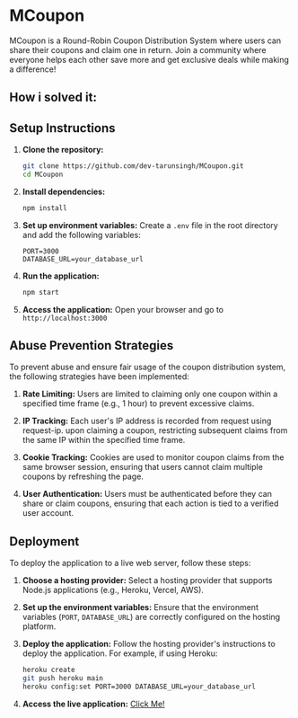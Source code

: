 # MCoupon

MCoupon is a Round-Robin Coupon Distribution System where users can share their coupons and claim one in return. Join a community where everyone helps each other save more and get exclusive deals while making a difference!

## How i solved it:



## Setup Instructions

1. **Clone the repository:**
   ```sh
   git clone https://github.com/dev-tarunsingh/MCoupon.git
   cd MCoupon
   ```

2. **Install dependencies:**
   ```sh
   npm install
   ```

3. **Set up environment variables:**
   Create a `.env` file in the root directory and add the following variables:
   ```env
   PORT=3000
   DATABASE_URL=your_database_url
   ```

4. **Run the application:**
   ```sh
   npm start
   ```

5. **Access the application:**
   Open your browser and go to `http://localhost:3000`

## Abuse Prevention Strategies

To prevent abuse and ensure fair usage of the coupon distribution system, the following strategies have been implemented:

1. **Rate Limiting:**
   Users are limited to claiming only one coupon within a specified time frame (e.g., 1 hour) to prevent excessive claims.

2. **IP Tracking:**
   Each user's IP address is recorded from request using request-ip. upon claiming a coupon, restricting subsequent claims from the same IP within the specified time frame.

3. **Cookie Tracking:**
   Cookies are used to monitor coupon claims from the same browser session, ensuring that users cannot claim multiple coupons by refreshing the page.

4. **User Authentication:**
   Users must be authenticated before they can share or claim coupons, ensuring that each action is tied to a verified user account.


## Deployment

To deploy the application to a live web server, follow these steps:

1. **Choose a hosting provider:**
   Select a hosting provider that supports Node.js applications (e.g., Heroku, Vercel, AWS).

2. **Set up the environment variables:**
   Ensure that the environment variables (`PORT`, `DATABASE_URL`) are correctly configured on the hosting platform.

3. **Deploy the application:**
   Follow the hosting provider's instructions to deploy the application. For example, if using Heroku:
   ```sh
   heroku create
   git push heroku main
   heroku config:set PORT=3000 DATABASE_URL=your_database_url
   ```

4. **Access the live application:**
   [Click Me!](https://mcoupon.onrender.com)

